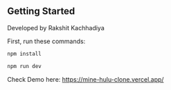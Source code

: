 ## Getting Started

Developed by Rakshit Kachhadiya

First, run these commands:

```bash
npm install
```

```bash
npm run dev
```

Check Demo here: https://mine-hulu-clone.vercel.app/
